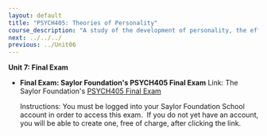 ```yaml
---
layout: default
title: "PSYCH405: Theories of Personality"
course_description: "A study of the development of personality, the effects of personality on important outcomes, and attempts to make beneficial changes to maladaptive personality characteristics."
next: ../../../
previous: ../Unit06
---
```

**Unit 7: Final Exam** <span id="7"></span> 
-   **Final Exam: Saylor Foundation's PSYCH405 Final Exam**
    Link: The Saylor Foundation's [PSYCH405 Final
    Exam](http://school.saylor.org/mod/quiz/view.php?id=242)  
      
     Instructions: You must be logged into your Saylor Foundation School
    account in order to access this exam.  If you do not yet have an
    account, you will be able to create one, free of charge, after
    clicking the link.


